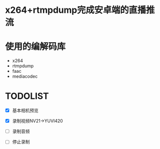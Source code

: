 x264+rtmpdump完成安卓端的直播推流
===

#  使用的编解码库
- x264
- rtmpdump 
- faac 
- mediacodec 



# TODOLIST
- [x] 基本相机预览
- [x] 录制视频NV21->YUVI420
- [ ] 录制音频
- [ ] 停止录制


